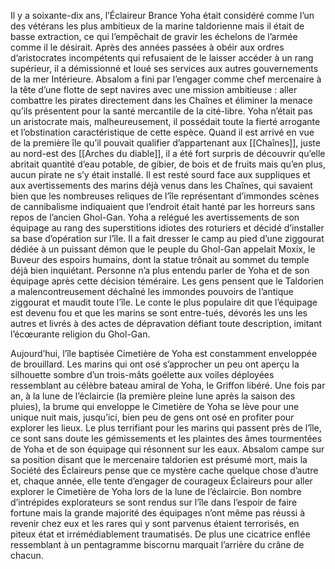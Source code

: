 Il y a soixante-dix ans, l’Éclaireur Brance Yoha était considéré comme l’un des vétérans les plus ambitieux de la marine taldorienne mais il était de basse extraction, ce qui l’empêchait de gravir les échelons de l’armée comme il le désirait. Après des années passées à obéir aux ordres d’aristocrates incompétents qui refusaient de le laisser accéder à un rang supérieur, il a démissionné et loué ses services aux autres gouvernements de la mer Intérieure. Absalom a fini par l’engager comme chef mercenaire à la tête d’une flotte de sept navires avec une mission ambitieuse : aller combattre les pirates directement dans les Chaînes et éliminer la menace qu’ils présentent pour la santé mercantile de la cité-libre.
Yoha n’était pas un aristocrate mais, malheureusement, il possédait toute la fierté arrogante et l’obstination caractéristique de cette espèce. Quand il est arrivé en vue de la première île qu’il pouvait qualifier d’appartenant aux [[Chaînes]], juste au nord-est des [[Arches du diable]], il a été fort surpris de découvrir qu’elle abritait quantité d’eau potable, de gibier, de bois et de fruits mais qu’en plus, aucun pirate ne s’y était installé. Il est resté sourd face aux suppliques et aux avertissements des marins déjà venus dans les Chaînes, qui savaient bien que les nombreuses reliques de l’île représentant d’immondes scènes de cannibalisme indiquaient que l’endroit était hanté par les horreurs sans repos de l’ancien Ghol-Gan. Yoha a relégué les avertissements de son équipage au rang des superstitions idiotes des roturiers et décidé d’installer sa base d’opération sur l’île. Il a fait dresser le camp au pied d’une ziggourat dédiée à un puissant démon que le peuple du Ghol-Gan appelait Moxix, le Buveur des espoirs humains, dont la statue trônait au sommet du temple déjà bien inquiétant. Personne n’a plus entendu parler de Yoha et de son équipage après cette décision téméraire. Les gens pensent que le Taldorien a malencontreusement déchaîné les immondes pouvoirs de l’antique ziggourat et maudit toute l’île. Le conte le plus populaire dit que l’équipage est devenu fou et que les marins se sont entre-tués, dévorés les uns les autres et livrés à des actes de dépravation défiant toute description, imitant l’écœurante religion du Ghol-Gan.

Aujourd’hui, l’île baptisée Cimetière de Yoha est constamment enveloppée de brouillard. Les marins qui ont osé s’approcher un peu ont aperçu la silhouette sombre d’un trois-mâts goélette aux voiles déployées ressemblant au célèbre bateau amiral de Yoha, le Griffon libéré. Une fois par an, à la lune de l’éclaircie (la première pleine lune après la saison des pluies), la brume qui enveloppe le Cimetière de Yoha se lève pour une unique nuit mais, jusqu’ici, bien peu de gens ont osé en profiter pour explorer les lieux.
Le plus terrifiant pour les marins qui passent près de l’île, ce sont sans doute les gémissements et les plaintes des âmes tourmentées de Yoha et de son équipage qui résonnent sur les eaux. Absalom campe sur sa position disant que le mercenaire taldorien est présumé mort, mais la Société des Éclaireurs pense que ce mystère cache quelque chose d’autre et, chaque année, elle tente d’engager de courageux Éclaireurs pour aller explorer le Cimetière de Yoha lors de la lune de l’éclaircie. Bon nombre d’intrépides explorateurs se sont rendus sur l’île dans l’espoir de faire fortune mais la grande majorité des équipages n’ont même pas réussi à revenir chez eux et les rares qui y sont parvenus étaient terrorisés, en piteux état et irrémédiablement traumatisés. De plus une cicatrice enflée ressemblant à un pentagramme biscornu marquait l’arrière du crâne de chacun.